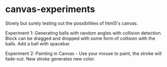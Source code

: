 # canvas-experiments
Slowly but surely testing out the possibilities of html5's canvas.

Experiment 1:
Generating balls with random angles with collision detection. 
Block can be dragged and dropped with some form of collision with the balls.
Add a ball with spacebar.

Experiment 2:
Painting in Canvas - 
Use your mouse to paint, the stroke will fade-out.
New stroke generates new color.

